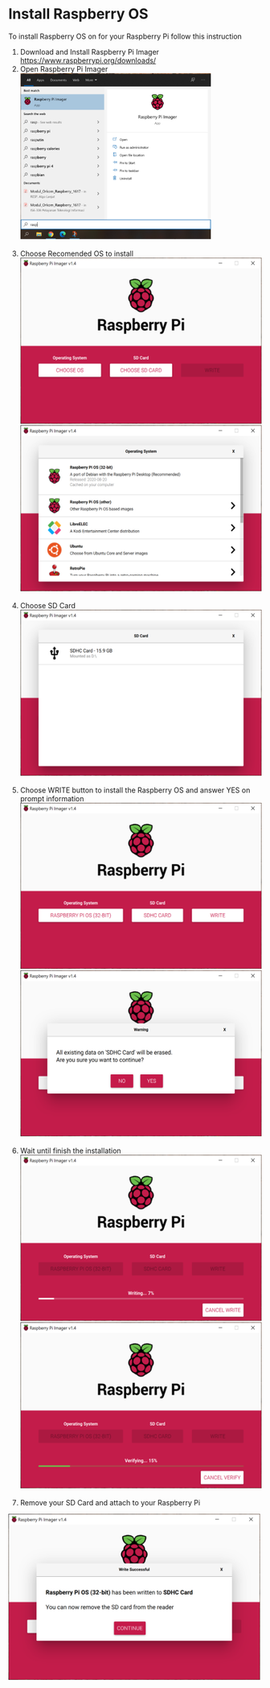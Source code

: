 # Install Raspberry OS
To install Raspberry OS on for your Raspberry Pi follow this instruction<br/>
1. Download and Install Raspberry Pi Imager https://www.raspberrypi.org/downloads/<br/>
2. Open Raspberry Pi Imager<br/>
<img src="https://github.com/NowDB/Raspberry-Pi-Tutorial/raw/main/install_1/1.PNG" height="330"><br/><br/>
3. Choose Recomended OS to install<br/>
<img src="https://github.com/NowDB/Raspberry-Pi-Tutorial/raw/main/install_1/2.PNG" height="330"><br/>
<img src="https://github.com/NowDB/Raspberry-Pi-Tutorial/raw/main/install_1/3.PNG" height="330"><br/><br/>
4. Choose SD Card<br/>
<img src="https://github.com/NowDB/Raspberry-Pi-Tutorial/raw/main/install_1/4.PNG" height="330"><br/><br/>
5. Choose WRITE button to install the Raspberry OS and answer YES on prompt information<br/>
<img src="https://github.com/NowDB/Raspberry-Pi-Tutorial/raw/main/install_1/5.PNG" height="330"><br/>
<img src="https://github.com/NowDB/Raspberry-Pi-Tutorial/raw/main/install_1/6.PNG" height="330"><br/><br/>
6. Wait until finish the installation<br/>
<img src="https://github.com/NowDB/Raspberry-Pi-Tutorial/raw/main/install_1/7.PNG" height="330"><br/>
<img src="https://github.com/NowDB/Raspberry-Pi-Tutorial/raw/main/install_1/8.PNG" height="330"><br/><br/>
7. Remove your SD Card and attach to your Raspberry Pi<br/>
<img src="https://github.com/NowDB/Raspberry-Pi-Tutorial/raw/main/install_1/9.PNG" height="330">
